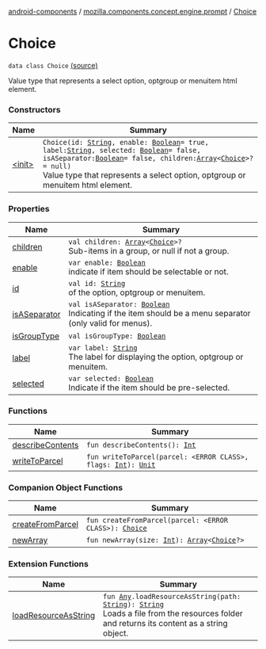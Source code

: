 [android-components](../../index.md) / [mozilla.components.concept.engine.prompt](../index.md) / [Choice](./index.md)

# Choice

`data class Choice` [(source)](https://github.com/mozilla-mobile/android-components/blob/master/components/concept/engine/src/main/java/mozilla/components/concept/engine/prompt/Choice.kt#L20)

Value type that represents a select option, optgroup or menuitem html element.

### Constructors

| Name | Summary |
|---|---|
| [&lt;init&gt;](-init-.md) | `Choice(id: `[`String`](https://kotlinlang.org/api/latest/jvm/stdlib/kotlin/-string/index.html)`, enable: `[`Boolean`](https://kotlinlang.org/api/latest/jvm/stdlib/kotlin/-boolean/index.html)` = true, label: `[`String`](https://kotlinlang.org/api/latest/jvm/stdlib/kotlin/-string/index.html)`, selected: `[`Boolean`](https://kotlinlang.org/api/latest/jvm/stdlib/kotlin/-boolean/index.html)` = false, isASeparator: `[`Boolean`](https://kotlinlang.org/api/latest/jvm/stdlib/kotlin/-boolean/index.html)` = false, children: `[`Array`](https://kotlinlang.org/api/latest/jvm/stdlib/kotlin/-array/index.html)`<`[`Choice`](./index.md)`>? = null)`<br>Value type that represents a select option, optgroup or menuitem html element. |

### Properties

| Name | Summary |
|---|---|
| [children](children.md) | `val children: `[`Array`](https://kotlinlang.org/api/latest/jvm/stdlib/kotlin/-array/index.html)`<`[`Choice`](./index.md)`>?`<br>Sub-items in a group, or null if not a group. |
| [enable](enable.md) | `var enable: `[`Boolean`](https://kotlinlang.org/api/latest/jvm/stdlib/kotlin/-boolean/index.html)<br>indicate if item should be selectable or not. |
| [id](id.md) | `val id: `[`String`](https://kotlinlang.org/api/latest/jvm/stdlib/kotlin/-string/index.html)<br>of the option, optgroup or menuitem. |
| [isASeparator](is-a-separator.md) | `val isASeparator: `[`Boolean`](https://kotlinlang.org/api/latest/jvm/stdlib/kotlin/-boolean/index.html)<br>Indicating if the item should be a menu separator (only valid for menus). |
| [isGroupType](is-group-type.md) | `val isGroupType: `[`Boolean`](https://kotlinlang.org/api/latest/jvm/stdlib/kotlin/-boolean/index.html) |
| [label](label.md) | `var label: `[`String`](https://kotlinlang.org/api/latest/jvm/stdlib/kotlin/-string/index.html)<br>The label for displaying the option, optgroup or menuitem. |
| [selected](selected.md) | `var selected: `[`Boolean`](https://kotlinlang.org/api/latest/jvm/stdlib/kotlin/-boolean/index.html)<br>Indicate if the item should be pre-selected. |

### Functions

| Name | Summary |
|---|---|
| [describeContents](describe-contents.md) | `fun describeContents(): `[`Int`](https://kotlinlang.org/api/latest/jvm/stdlib/kotlin/-int/index.html) |
| [writeToParcel](write-to-parcel.md) | `fun writeToParcel(parcel: <ERROR CLASS>, flags: `[`Int`](https://kotlinlang.org/api/latest/jvm/stdlib/kotlin/-int/index.html)`): `[`Unit`](https://kotlinlang.org/api/latest/jvm/stdlib/kotlin/-unit/index.html) |

### Companion Object Functions

| Name | Summary |
|---|---|
| [createFromParcel](create-from-parcel.md) | `fun createFromParcel(parcel: <ERROR CLASS>): `[`Choice`](./index.md) |
| [newArray](new-array.md) | `fun newArray(size: `[`Int`](https://kotlinlang.org/api/latest/jvm/stdlib/kotlin/-int/index.html)`): `[`Array`](https://kotlinlang.org/api/latest/jvm/stdlib/kotlin/-array/index.html)`<`[`Choice`](./index.md)`?>` |

### Extension Functions

| Name | Summary |
|---|---|
| [loadResourceAsString](../../mozilla.components.support.test.file/kotlin.-any/load-resource-as-string.md) | `fun `[`Any`](https://kotlinlang.org/api/latest/jvm/stdlib/kotlin/-any/index.html)`.loadResourceAsString(path: `[`String`](https://kotlinlang.org/api/latest/jvm/stdlib/kotlin/-string/index.html)`): `[`String`](https://kotlinlang.org/api/latest/jvm/stdlib/kotlin/-string/index.html)<br>Loads a file from the resources folder and returns its content as a string object. |
